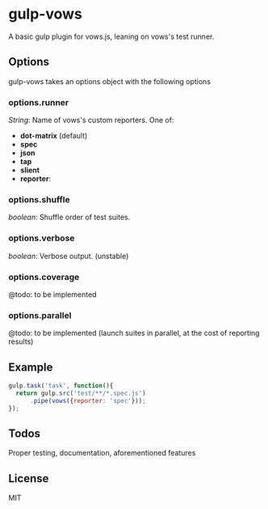 # gulp-vows

A basic gulp plugin for vows.js, leaning on vows's test runner.

## Options

gulp-vows takes an options object with the following options

### options.runner
*String*: Name of vows's custom reporters. One of:
- **dot-matrix** (default)
- **spec**
- **json**
- **tap**
- **slient**
- **reporter**:

### options.shuffle
*boolean*: Shuffle order of test suites.

### options.verbose
*boolean*: Verbose output. (unstable)

### options.coverage
@todo: to be implemented

### options.parallel
@todo: to be implemented (launch suites in parallel, at the cost of reporting results)

## Example
```js
gulp.task('task', function(){
  return gulp.src('test/**/*.spec.js')
      .pipe(vows({reporter: 'spec'}));
});
```
## Todos
Proper testing, documentation, aforementioned features

## License
MIT
